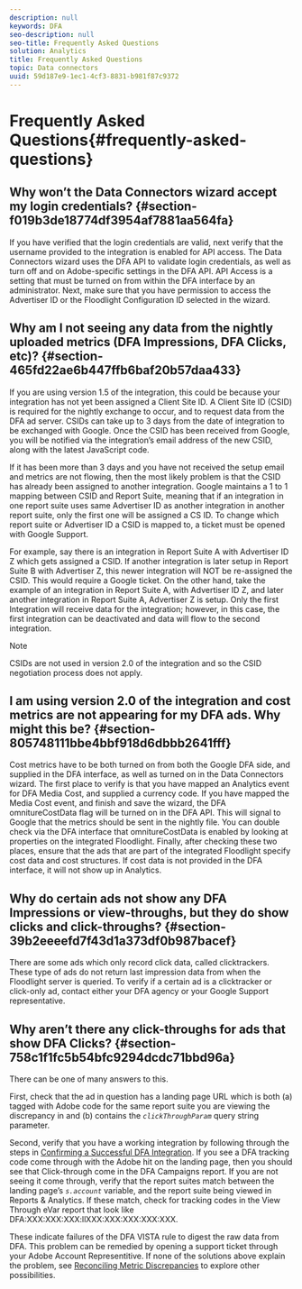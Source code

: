 ```yaml
---
description: null
keywords: DFA
seo-description: null
seo-title: Frequently Asked Questions
solution: Analytics
title: Frequently Asked Questions
topic: Data connectors
uuid: 59d187e9-1ec1-4cf3-8831-b981f87c9372
---
```


# Frequently Asked Questions{#frequently-asked-questions}

## Why won’t the Data Connectors wizard accept my login credentials? {#section-f019b3de18774df3954af7881aa564fa}

If you have verified that the login credentials are valid, next verify that the username provided to the integration is enabled for API access. The Data Connectors wizard uses the DFA API to validate login credentials, as well as turn off and on Adobe-specific settings in the DFA API. API Access is a setting that must be turned on from within the DFA interface by an administrator. Next, make sure that you have permission to access the Advertiser ID or the Floodlight Configuration ID selected in the wizard.

## Why am I not seeing any data from the nightly uploaded metrics (DFA Impressions, DFA Clicks, etc)? {#section-465fd22ae6b447ffb6baf20b57daa433}

If you are using version 1.5 of the integration, this could be because your integration has not yet been assigned a Client Site ID. A Client Site ID (CSID) is required for the nightly exchange to occur, and to request data from the DFA ad server. CSIDs can take up to 3 days from the date of integration to be exchanged with Google. Once the CSID has been received from Google, you will be notified via the integration’s email address of the new CSID, along with the latest JavaScript code.

If it has been more than 3 days and you have not received the setup email and metrics are not flowing, then the most likely problem is that the CSID has already been assigned to another integration. Google maintains a 1 to 1 mapping between CSID and Report Suite, meaning that if an integration in one report suite uses same Advertiser ID as another integration in another report suite, only the first one will be assigned a CS ID. To change which report suite or Advertiser ID a CSID is mapped to, a ticket must be opened with Google Support.

For example, say there is an integration in Report Suite A with Advertiser ID Z which gets assigned a CSID. If another integration is later setup in Report Suite B with Advertiser Z, this newer integration will NOT be re-assigned the CSID. This would require a Google ticket. On the other hand, take the example of an integration in Report Suite A, with Advertiser ID Z, and later another integration in Report Suite A, Advertiser Z is setup. Only the first Integration will receive data for the integration; however, in this case, the first integration can be deactivated and data will flow to the second integration.

>[!NOTE]
>
>CSIDs are not used in version 2.0 of the integration and so the CSID negotiation process does not apply.

## I am using version 2.0 of the integration and cost metrics are not appearing for my DFA ads. Why might this be? {#section-805748111bbe4bbf918d6dbbb2641fff}

Cost metrics have to be both turned on from both the Google DFA side, and supplied in the DFA interface, as well as turned on in the Data Connectors wizard. The first place to verify is that you have mapped an Analytics event for DFA Media Cost, and supplied a currency code. If you have mapped the Media Cost event, and finish and save the wizard, the DFA omnitureCostData flag will be turned on in the DFA API. This will signal to Google that the metrics should be sent in the nightly file. You can double check via the DFA interface that omnitureCostData is enabled by looking at properties on the integrated Floodlight. Finally, after checking these two places, ensure that the ads that are part of the integrated Floodlight specify cost data and cost structures. If cost data is not provided in the DFA interface, it will not show up in Analytics.

## Why do certain ads not show any DFA Impressions or view-throughs, but they do show clicks and click-throughs? {#section-39b2eeeefd7f43d1a373df0b987bacef}

There are some ads which only record click data, called clicktrackers. These type of ads do not return last impression data from when the Floodlight server is queried. To verify if a certain ad is a clicktracker or click-only ad, contact either your DFA agency or your Google Support representative.

## Why aren’t there any click-throughs for ads that show DFA Clicks? {#section-758c1f1fc5b54bfc9294dcdc71bbd96a}

There can be one of many answers to this.

First, check that the ad in question has a landing page URL which is both (a) tagged with Adobe code for the same report suite you are viewing the discrepancy in and (b) contains the *`clickThroughParam`* query string parameter.

Second, verify that you have a working integration by following through the steps in [Confirming a Successful DFA Integration](../dfa-data-connector-analytics/dfa-integration.md). If you see a DFA tracking code come through with the Adobe hit on the landing page, then you should see that Click-through come in the DFA Campaigns report. If you are not seeing it come through, verify that the report suites match between the landing page’s *`s.account`* variable, and the report suite being viewed in Reports & Analytics. If these match, check for tracking codes in the View Through eVar report that look like DFA:XXX:XXX:XXX:llXXX:XXX:XXX:XXX:XXX.

These indicate failures of the DFA VISTA rule to digest the raw data from DFA. This problem can be remedied by opening a support ticket through your Adobe Account Representitive. 
If none of the solutions above explain the problem, see [Reconciling Metric Discrepancies](../dfa-data-connector-analytics/dfa-reconciling-metric-discrepancies.md) to explore other possibilities.
